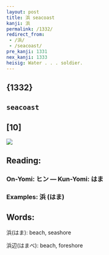 ```yaml
---
layout: post
title: 浜 seacoast
kanji: 浜
permalink: /1332/
redirect_from:
 - /浜/
 - /seacoast/
pre_kanji: 1331
nex_kanji: 1333
heisig: Water . . . soldier.
---
```


## {1332}

## `seacoast`

## [10]

<div class="stroke"><img src="E6B59C.png" /></div>

## Reading:

### On-Yomi: ヒン &mdash; Kun-Yomi: はま

### Examples: 浜 (はま)

## Words:

浜(はま): beach, seashore

浜辺(はまべ): beach, foreshore
